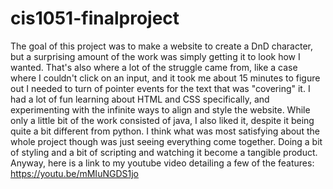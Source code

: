 # cis1051-finalproject
The goal of this project was to make a website to create a DnD character, but a surprising amount of the work was simply getting it to look how I wanted. That's also where a lot of the struggle came from, like a case where I couldn't click on an input, and it took me about 15 minutes to figure out I needed to turn of pointer events for the text that was "covering" it. I had a lot of fun learning about HTML and CSS specifically, and experimenting with the infinite ways to align and style the website. While only a little bit of the work consisted of java, I also liked it, despite it being quite a bit different from python. I think what was most satisfying about the whole project though was just seeing everything come together. Doing a bit of styling and a bit of scripting and watching it become a tangible product. Anyway, here is a link to my youtube video detailing a few of the  features:
https://youtu.be/mMIuNGDS1jo
